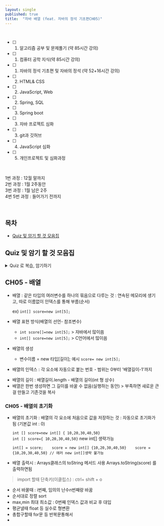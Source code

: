 ```yaml
---
layout: single
published: true
title:  "자바 배열 (feat. 자바의 정석 기초편CH05)"
---
```





<br>

- [ ] 1. 알고리즘 공부 및 문제풀기 (약 85시간 강의)
- [ ] 1. 컴퓨터 공학 지식(약 85시간 강의)
- [ ] 1. 자바의 정석 기초편 및 자바의 정석 (약 52+16시간 강의)
- [ ] 2. HTML& CSS
- [ ] 2. JavaScript, Web
- [ ] 2. Spring, SQL
- [ ] 3. Spring boot
- [ ] 3. 자바 프로젝트 심화
- [ ] 3. git과 깃허브
- [ ] 4. JavaScript 심화
- [ ] 5. 개인프로젝트 및 심화과정

<br>


1번 과정 : 12월 말까지  
2번 과정 : 1월 2주동안  
3번 과정 : 1월 남은 2주  
4번 5번 과정 : 들어가기 전까지  


<br>



## 목차

- [Quiz 및 암기 할 것 모음집](#quiz-및-암기-할-것-모음집)




## Quiz 및 암기 할 것 모음집


<details>
  <summary>
    Quiz 로 복습, 암기하기
  </summary>
<div markdown="1">

  <br>


1.

  
  <br>



<details>
  <summary>
    답안지
  </summary>

<div markdown="1">
  <br>
  
1. 



</div>
</details>


</div>
</details>

## CH05 - 배열

 * 배열
   : 같은 타입의 여러변수를 하나의 묶음으로 다루는 것
   : 연속된 메모리에 생기고, 따로 이름없이 인덱스를 통해 부름(순서)  

   ex) `int[] score=new int[5];`


 * 배열 표현 방식(배열의 선언- 참조변수)
    -  `int score[]=new int[5];`  > 자바에서 많이씀  
    -  `int[] score=new int[5];` > C언어에서 많이씀

 * 배열의 생성
   - 변수이름 = new 타입[길이]; 예시 `score= new int[5];`
  


 * 배열의 인덱스
   : 각 요소에 자동으로 붙는 번호 - 범위는 0부터 '배열길이-1'까지


 - 배열의 길이 : 배열길이.length -  배열의 길이(int 형 상수)
 - 배열은 한번 생성하면 그 길이를 바꿀 수 없음(실행하는 동안) > 부족하면 새로운 큰걸 만들고 기존것을 복사

    

### CH05 - 배열의 초기화

 - 배열의 초기화
   : 배열의 각 요소에 처음으로 값을 저장하는 것
   : 자동으로 초기화가 됨 (기본값 int : 0)

   `int [] score=new int[] { 10,20,30,40,50}`  
   `int [] score={ 10,20,30,40,50}` new int[] 생략가능  

   `int[] = score;   
   score = new int[] {10,20,30,40,50}   
   score = {10,20,30,40,50} // 에러 new int[]생략 불가능`  

 - 배열 출력시
   : Arrays클래스의 toString 메서드 사용 Arrays.toString(score) 를 출력하면됨

> import  할때 단축키(이클립스) : ctrl+ shift + o


  - 순서 바꿀때 : i번째, 임의의 난수n번째랑 바꿈
  - 순서대로 정렬 sort
  - max,min 최대 최소값 : 0번째 인덱스 값과 비교 후 대입
  - 평균낼때 float 등 실수로 형변환
  - 총합구할때 for문 등 반복문통해서
  - 




















